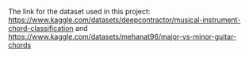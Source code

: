 The link for the dataset used in this project:  https://www.kaggle.com/datasets/deepcontractor/musical-instrument-chord-classification and https://www.kaggle.com/datasets/mehanat96/major-vs-minor-guitar-chords
